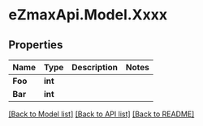 
# eZmaxApi.Model.Xxxx

## Properties

Name | Type | Description | Notes
------------ | ------------- | ------------- | -------------
**Foo** | **int** |  | 
**Bar** | **int** |  | 

[[Back to Model list]](../README.md#documentation-for-models)
[[Back to API list]](../README.md#documentation-for-api-endpoints)
[[Back to README]](../README.md)


